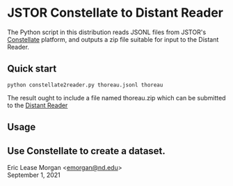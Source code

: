 # JSTOR Constellate to Distant Reader

The Python script in this distribution reads JSONL files from JSTOR's [Constellate](https://constellate.org) platform, and outputs a zip file suitable for input to the Distant Reader.

## Quick start

   ``python constellate2reader.py thoreau.jsonl thoreau``

The result ought to include a file named thoreau.zip which can be submitted to the [Distant Reader](https://distantreader.org)

## Usage

Use Constellate to create a dataset. 
---
Eric Lease Morgan &lt;emorgan@nd.edu&gt;  
September 1, 2021

